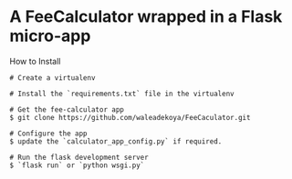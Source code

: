 # A FeeCalculator wrapped in a Flask micro-app

How to Install
````
# Create a virtualenv

# Install the `requirements.txt` file in the virtualenv

# Get the fee-calculator app
$ git clone https://github.com/waleadekoya/FeeCaculator.git

# Configure the app
$ update the `calculator_app_config.py` if required.

# Run the flask development server
$ `flask run` or `python wsgi.py`
